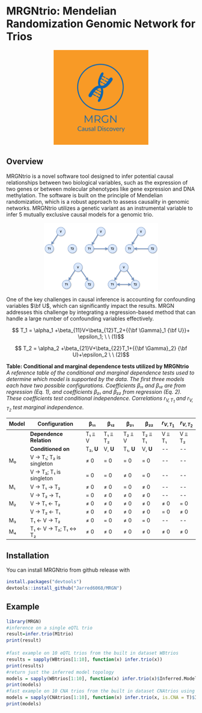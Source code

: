 
<!-- README.md is generated from README.Rmd. Please edit that file -->

# MRGNtrio: Mendelian Randomization Genomic Network for Trios

<!-- ![](./static/MRGN-logos.jpeg width="800" height="600" style="display: block; margin: 0 auto") -->

<p align="center">
    <img src="static/MRGN-logos.jpeg" width="50%" height="50%" />
</p>
<!--  -->
<!-- badges: start --> <!-- badges: end -->

## Overview

MRGNtrio is a novel software tool designed to infer potential causal relationships between two biological variables, such as the expression of two genes or between molecular phenotypes like gene expression and DNA methylation. The software is built on the principle of Mendelian randomization, which is a robust approach to assess causality in genomic networks. MRGNtrio utilizes a genetic variant as an instrumental variable to infer 5 mutually exclusive causal models for a genomic trio. 

<p align="center">
    <img src="static/5 causal models.drawio.png" width="60%" height="60%" />
</p>

One of the key challenges in causal inference is accounting for confounding variables $\bf U$, which can significantly impact the results. MRGN addresses this challenge by integrating a regression-based method that can handle a large number of confounding variables effectively.

$$ T_1 = \alpha_1 +\beta_{11}V+\beta_{12}T_2+{{\bf \Gamma}_1 {\bf U}}+ \epsilon_1; \ \ (1)$$

$$ T_2 = \alpha_2 +\beta_{21}V+\beta_{22}T_1+{{\bf \Gamma}_2} {\bf U}+\epsilon_2  \ \ (2)$$

**Table: Conditional and marginal dependence tests utilized by MRGNtrio**  
*A reference table of the conditional and marginal dependence tests used to determine which model is supported by the data. The first three models each have two possible configurations. Coefficients β₁₁ and β₁₂ are from regression (Eq. 1), and coefficients β₂₁ and β₂₂ from regression (Eq. 2). These coefficients test conditional independence. Correlations $r_{V, T_1}$ and $r_{V, T_2}$ test marginal independence.*

| Model | Configuration                                | β₁₁    | β₁₂    | β₂₁    | β₂₂    | $r_{V, T_1}$ | $r_{V,T_2}$ |
|-------|----------------------------------------------|--------|--------|--------|--------|-----------|-----------|
|       | **Dependence Relation**                      | T₁ ⫫ V | T₁ ⫫ T₂ | T₂ ⫫ V | T₂ ⫫ T₁ | V ⫫ T₁    | V ⫫ T₂    |
|       | **Conditioned on**                           | T₂, **U** | V, **U** | T₁, **U** | V, **U** | --        | --        |
| M₀    | V → T₁; T₂ is singleton                      | ≠ 0   | = 0    | = 0    | = 0    | --        | --        |
|       | V → T₂; T₁ is singleton                      | = 0    | = 0    | ≠ 0   | = 0    | --        | --        |
| M₁    | V → T₁ → T₂                                  | ≠ 0   | ≠ 0   | = 0    | ≠ 0   | --        | --        |
|       | V → T₂ → T₁                                  | = 0    | ≠ 0   | ≠ 0   | ≠ 0   | --        | --        |
| M₂    | V → T₁ ← T₂                                  | ≠ 0   | ≠ 0   | ≠ 0   | ≠ 0   | ≠ 0       | = 0       |
|       | V → T₂ ← T₁                                  | ≠ 0   | ≠ 0   | ≠ 0   | ≠ 0   | = 0       | ≠ 0       |
| M₃    | T₁ ← V → T₂                                  | ≠ 0   | = 0    | ≠ 0   | = 0    | --        | --        |
| M₄    | T₁ ← V → T₂; T₁ ↔ T₂                         | ≠ 0   | ≠ 0   | ≠ 0   | ≠ 0   | ≠ 0       | ≠ 0       |




## Installation

You can install MRGNtrio from github release with

``` r
install.packages("devtools")
devtools::install_github("Jarred6068/MRGN")
```

## Example

``` r
library(MRGN)
#inference on a single eQTL trio
result=infer.trio(M1trio)
print(result)
 
#fast example on 10 eQTL trios from the built in dataset WBtrios
results = sapply(WBtrios[1:10], function(x) infer.trio(x))
print(results)
#return just the inferred model topology
models = sapply(WBtrios[1:10], function(x) infer.trio(x)$Inferred.Model)
print(models)
#fast example on 10 CNA trios from the built in dataset CNAtrios using permutation
models = sapply(CNAtrios[1:10], function(x) infer.trio(x, is.CNA = T)$Inferred.Model)
print(models)

```

